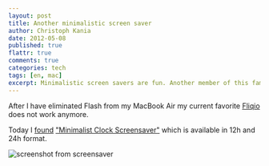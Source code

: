 ```yaml
---
layout: post
title: Another minimalistic screen saver
author: Christoph Kania
date: 2012-05-08
published: true
flattr: true
comments: true
categories: tech
tags: [en, mac]
excerpt: Minimalistic screen savers are fun. Another member of this familie is "Minimalist Clock Screensaver"
---
```


After I have eliminated Flash from my MacBook Air my current favorite [Fliqio](http://9031.com/goodies/#fliqlo) does not work anymore.

Today I [found](http://www.aptgetupdate.de/2012/05/08/minimalist-clock-screensaver-fr-den-mac/) ["Minimalist Clock Screensaver"](http://drbl.in/dVfR) which is available in 12h and 24h format.

![screenshot from screensaver](http://chkania.net/img/posts/minimalist_clock_screensaver.png)
